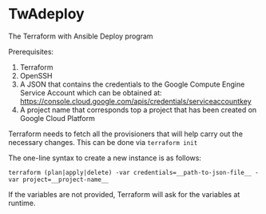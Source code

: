 # TwAdeploy

The Terraform with Ansible Deploy program

Prerequisites:

1. Terraform
2. OpenSSH
3. A JSON that contains the credentials to the Google Compute Engine Service Account which can be obtained at: <https://console.cloud.google.com/apis/credentials/serviceaccountkey>
4. A project name that corresponds top a project that has been created on Google Cloud Platform

Terraform needs to fetch all the provisioners that will help carry out the necessary changes. This can be done via `terraform init`

The one-line syntax to create a new instance is as follows:

    terraform (plan|apply|delete) -var credentials=__path-to-json-file__ -var project=__project-name__

If the variables are not provided, Terraform will ask for the variables at runtime.
